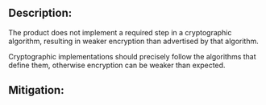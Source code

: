 ## Description:

The product does not implement a required step in a cryptographic algorithm, resulting in weaker encryption than advertised by that algorithm.

Cryptographic implementations should precisely follow the algorithms that define them, otherwise encryption can be weaker than expected.

## Mitigation:
